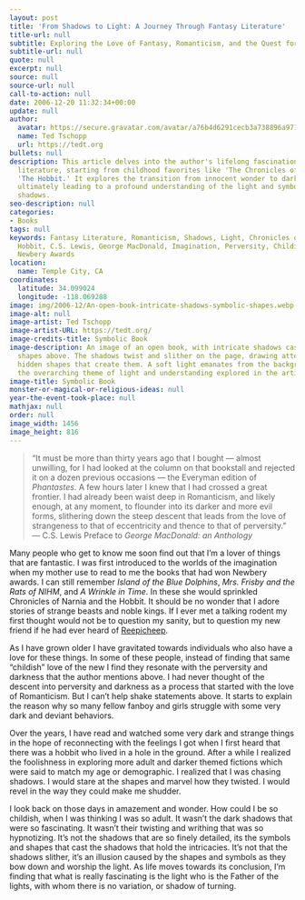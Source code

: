 ```yaml
---
layout: post
title: 'From Shadows to Light: A Journey Through Fantasy Literature'
title-url: null
subtitle: Exploring the Love of Fantasy, Romanticism, and the Quest for Meaning
subtitle-url: null
quote: null
excerpt: null
source: null
source-url: null
call-to-action: null
date: 2006-12-20 11:32:34+00:00
update: null
author:
  avatar: https://secure.gravatar.com/avatar/a76b4d6291cecb3a738896a971bfb903?s=512&d=mp&r=g
  name: Ted Tschopp
  url: https://tedt.org
bullets: null
description: This article delves into the author's lifelong fascination with fantasy
  literature, starting from childhood favorites like 'The Chronicles of Narnia' and
  'The Hobbit.' It explores the transition from innocent wonder to darker themes,
  ultimately leading to a profound understanding of the light and symbols behind the
  shadows.
seo-description: null
categories:
- Books
tags: null
keywords: Fantasy Literature, Romanticism, Shadows, Light, Chronicles of Narnia, The
  Hobbit, C.S. Lewis, George MacDonald, Imagination, Perversity, Childish Love, Symbolism,
  Newbery Awards
location:
  name: Temple City, CA
coordinates:
  latitude: 34.099024
  longitude: -118.069288
image: img/2006-12/An-open-book-intricate-shadows-symbolic-shapes.webp
image-alt: null
image-artist: Ted Tschopp
image-artist-URL: https://tedt.org/
image-credits-title: Symbolic Book
image-description: An image of an open book, with intricate shadows cast from symbolic
  shapes above. The shadows twist and slither on the page, drawing attention to the
  hidden shapes that create them. A soft light emanates from the background, symbolizing
  the overarching theme of light and understanding explored in the article.
image-title: Symbolic Book
monster-or-magical-or-religious-ideas: null
year-the-event-took-place: null
mathjax: null
order: null
image_width: 1456
image_height: 816
---
```

> &ldquo;It must be more than thirty years ago that I bought &mdash; almost unwilling, for I had looked at the column on that bookstall and rejected it on a dozen previous occasions &mdash; the Everyman edition of _Phantastes_. A few hours later I knew that I had crossed a great frontier. I had already been waist deep in Romanticism, and likely enough, at any moment, to flounder into its darker and more evil forms, slithering down the steep descent that leads from the love of strangeness to that of eccentricity and thence to that of perversity.&rdquo; &mdash; C.S. Lewis Preface to _George MacDonald: an Anthology_

Many people who get to know me soon find out that I’m a lover of things that are fantastic. I was first introduced to the worlds of the imagination when my mother use to read to me the books that had won Newbery awards. I can still remember _Island of the Blue Dolphins_, _Mrs. Frisby and the Rats of NIHM_, and _A Wrinkle in Time_. In these she would sprinkled Chronicles of Narnia and the Hobbit. It should be no wonder that I adore stories of strange beasts and noble kings. If I ever met a talking rodent my first thought would not be to question my sanity, but to question my new friend if he had ever heard of [Reepicheep](http://en.wikipedia.org/wiki/Reepicheep).

As I have grown older I have gravitated towards individuals who also have a love for these things. In some of these people, instead of finding that same &ldquo;childish&rdquo; love of the new I find they resonate with the perversity and darkness that the author mentions above. I had never thought of the descent into perversity and darkness as a process that started with the love of Romanticism. But I can’t help shake statements above. It starts to explain the reason why so many fellow fanboy and girls struggle with some very dark and deviant behaviors.

Over the years, I have read and watched some very dark and strange things in the hope of reconnecting with the feelings I got when I first heard that there was a hobbit who lived in a hole in the ground. After a while I realized the foolishness in exploring more adult and darker themed fictions which were said to match my age or demographic. I realized that I was chasing shadows. I would stare at the shapes and marvel how they twisted. I would revel in the way they could make me shudder.

I look back on those days in amazement and wonder. How could I be so childish, when I was thinking I was so adult. It wasn’t the dark shadows that were so fascinating. It wasn’t their twisting and writhing that was so hypnotizing. It’s not the shadows that are so finely detailed, its the symbols and shapes that cast the shadows that hold the intricacies.  It’s not that the shadows slither, it’s an illusion caused by the shapes and symbols as they bow down and worship the light. As life moves towards its conclusion, I’m finding that what is really fascinating is the light who is the Father of the lights, with whom there is no variation, or shadow of turning.
